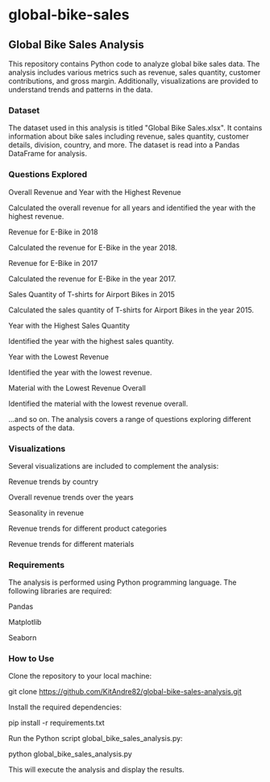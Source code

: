 # global-bike-sales

## Global Bike Sales Analysis

This repository contains Python code to analyze global bike sales data. The analysis includes various metrics such as revenue, sales quantity, customer contributions, and gross margin. Additionally, visualizations are provided to understand trends and patterns in the data.

### Dataset

The dataset used in this analysis is titled "Global Bike Sales.xlsx". It contains information about bike sales including revenue, sales quantity, customer details, division, country, and more. The dataset is read into a Pandas DataFrame for analysis.

### Questions Explored

Overall Revenue and Year with the Highest Revenue

Calculated the overall revenue for all years and identified the year with the highest revenue.

Revenue for E-Bike in 2018

Calculated the revenue for E-Bike in the year 2018.

Revenue for E-Bike in 2017

Calculated the revenue for E-Bike in the year 2017.

Sales Quantity of T-shirts for Airport Bikes in 2015

Calculated the sales quantity of T-shirts for Airport Bikes in the year 2015.

Year with the Highest Sales Quantity

Identified the year with the highest sales quantity.

Year with the Lowest Revenue

Identified the year with the lowest revenue.

Material with the Lowest Revenue Overall

Identified the material with the lowest revenue overall.

...and so on. The analysis covers a range of questions exploring different aspects of the data.

### Visualizations

Several visualizations are included to complement the analysis:

Revenue trends by country

Overall revenue trends over the years

Seasonality in revenue

Revenue trends for different product categories

Revenue trends for different materials

### Requirements

The analysis is performed using Python programming language. The following libraries are required:

Pandas

Matplotlib

Seaborn

### How to Use

Clone the repository to your local machine:

git clone https://github.com/KitAndre82/global-bike-sales-analysis.git

Install the required dependencies:

pip install -r requirements.txt

Run the Python script global_bike_sales_analysis.py:

python global_bike_sales_analysis.py

This will execute the analysis and display the results.

